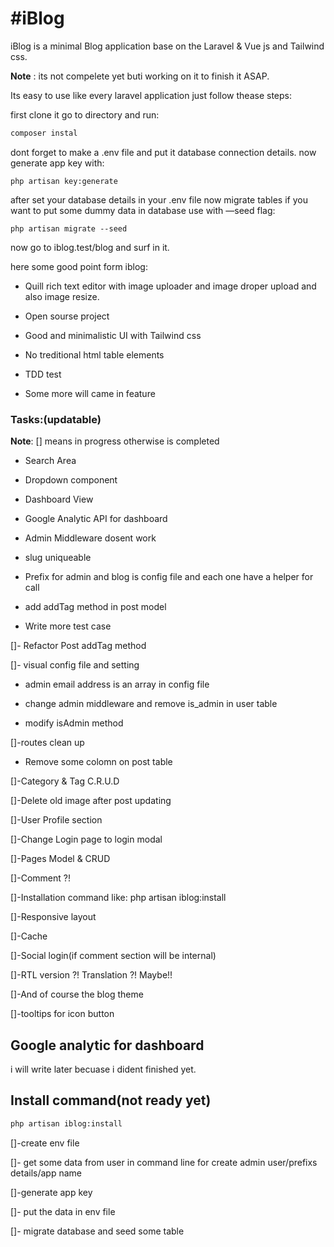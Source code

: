 # #iBlog

iBlog is a minimal Blog application base on the Laravel & Vue js and Tailwind css.

**Note** : its not compelete yet  buti working on it to finish it ASAP.



Its easy to use like every laravel application just follow thease steps:

first clone it go to directory and run:

```bash
composer instal
```



dont forget to make a .env file and put it database connection details. now generate app key with:

```bach
php artisan key:generate
```



after set your database details in your .env file now migrate tables if you want to put some dummy data in database use with —seed flag:

```ba
php artisan migrate --seed
```



now go to iblog.test/blog and surf in it. 

here some good point form iblog:

- Quill rich text editor with image uploader and image droper upload and also image resize.
- Open sourse project

- Good and minimalistic UI with Tailwind css

- No treditional html table elements

- TDD test 

- Some more will came in feature



### Tasks:(updatable)

**Note**: [] means in progress otherwise is completed

- Search Area
- Dropdown component
- Dashboard View
- Google Analytic API for dashboard
- Admin Middleware dosent work
- slug uniqueable
- Prefix for admin and blog is config file and each one have a helper for call
- add addTag method in post model

- Write more test case

[]- Refactor Post addTag method

[]- visual config file and setting

- admin email address is an array in config file

- change admin middleware and remove is_admin in user table

- modify isAdmin method

[]-routes clean up

- Remove some colomn on post table

[]-Category & Tag C.R.U.D

[]-Delete old image after post updating

[]-User Profile section

[]-Change Login page to login modal

[]-Pages Model & CRUD

[]-Comment ?!

[]-Installation command like: php artisan iblog:install

[]-Responsive layout

[]-Cache

[]-Social login(if comment section will be internal)

[]-RTL version ?! Translation ?! Maybe!!

[]-And of course the blog theme

[]-tooltips for icon button







## Google analytic for dashboard

i will write later becuase i dident finished yet. 





## Install command(not ready yet)

```bash
php artisan iblog:install
```

[]-create env file

[]- get some data from user in command line for create admin user/prefixs details/app name 

[]-generate app key

[]- put the data in env file

[]- migrate database and seed some table

